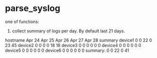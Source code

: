 # parse_syslog


one of functions:
1) collect summary of logs per day. By default last 21 days.

hostname	Apr 24	Apr 25	Apr 26	Apr 27	Apr 28	summary
device1	0	0	22	0	23	45
device2	0	0	0	0	18	18
device3	0	0	0	0	0	0
device4	0	0	0	0	0	0
device5	0	0	0	0	0	0
device6	0	0	0	0	0	0
summary:	0	0	22	0	41	